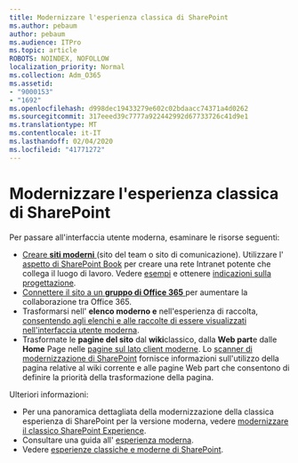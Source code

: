```yaml
---
title: Modernizzare l'esperienza classica di SharePoint
ms.author: pebaum
author: pebaum
ms.audience: ITPro
ms.topic: article
ROBOTS: NOINDEX, NOFOLLOW
localization_priority: Normal
ms.collection: Adm_O365
ms.assetid:
- "9000153"
- "1692"
ms.openlocfilehash: d998dec19433279e602c02bdaacc74371a4d0262
ms.sourcegitcommit: 317eeed39c7777a922442992d67733726c41d9e1
ms.translationtype: MT
ms.contentlocale: it-IT
ms.lasthandoff: 02/04/2020
ms.locfileid: "41771272"
---
```

# <a name="modernize-your-classic-sharepoint-experience"></a>Modernizzare l'esperienza classica di SharePoint

Per passare all'interfaccia utente moderna, esaminare le risorse seguenti:

- [Creare **siti moderni** ](https://support.office.com/article/create-a-team-site-in-sharepoint-ef10c1e7-15f3-42a3-98aa-b5972711777d) (sito del team o sito di comunicazione). Utilizzare l' [aspetto di SharePoint Book](https://lookbook.microsoft.com/assets/SharePoint_lookbook_2019.pdf) per creare una rete Intranet potente che collega il luogo di lavoro. Vedere [esempi](https://lookbook.microsoft.com/) e ottenere [indicazioni sulla progettazione](https://spdesign.azurewebsites.net/).
- [Connettere il sito a un **gruppo di Office 365** ](https://docs.microsoft.com/sharepoint/dev/transform/modernize-connect-to-office365-group) per aumentare la collaborazione tra Office 365.
- Trasformarsi nell' **elenco moderno e** nell'esperienza di raccolta, [consentendo agli elenchi e alle raccolte di essere visualizzati nell'interfaccia utente moderna](https://docs.microsoft.com/sharepoint/dev/transform/modernize-userinterface-lists-and-libraries).
- Trasformate le **pagine del sito** dal **wiki**classico, dalla **Web part**e dalle **Home** Page nelle [pagine sul lato client moderne](https://docs.microsoft.com/sharepoint/dev/transform/modernize-userinterface-site-pages). Lo [scanner di modernizzazione di SharePoint](https://docs.microsoft.com/sharepoint/dev/transform/modernize-scanner) fornisce informazioni sull'utilizzo della pagina relative al wiki corrente e alle pagine Web part che consentono di definire la priorità della trasformazione della pagina.

Ulteriori informazioni:

- Per una panoramica dettagliata della modernizzazione della classica esperienza di SharePoint per la versione moderna, vedere [modernizzare il classico SharePoint Experience](https://docs.microsoft.com/sharepoint/dev/transform/modernize-classic-sites).
- Consultare una guida all' [esperienza moderna](https://docs.microsoft.com/sharepoint/guide-to-sharepoint-modern-experience).
- Vedere [esperienze classiche e moderne di SharePoint](https://support.office.com/article/sharepoint-classic-and-modern-experiences-5725c103-505d-4a6e-9350-300d3ec7d73f).
